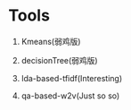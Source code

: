 # Tools

1. Kmeans(弱鸡版)

2. decisionTree(弱鸡版)

3. lda-based-tfidf(Interesting)

4. qa-based-w2v(Just so so)
